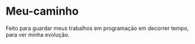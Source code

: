 # Meu-caminho
Feito para guardar meus trabalhos em programação em decorrer tempo, para ver minha evolução.
